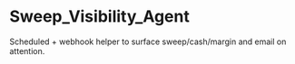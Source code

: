 # Sweep_Visibility_Agent
Scheduled + webhook helper to surface sweep/cash/margin and email on attention.